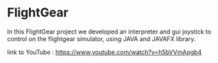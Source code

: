 # FlightGear
In this FlightGear project we developed an interpreter and gui joystick to control on the flightgear simulator, using JAVA and JAVAFX library.

link to YouTube : https://www.youtube.com/watch?v=h5bVVmApgb4
